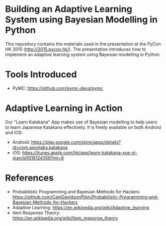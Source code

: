 Building an Adaptive Learning System using Bayesian Modelling in Python
=======================================================================
This repository contains the materials used in the presentation at the PyCon HK 2015 (http://2015.pycon.hk/).
The presentation introduces how to implement an adaptive learning system using Bayesian modelling in Python.

Tools Introduced
================
* PyMC: https://github.com/pymc-devs/pymc 

Adaptive Learning in Action
===========================
Our "Learn Katakana" App makes use of Bayesian modelling to help users to learn Japanese Katakana effectively. It is freely available on both Android and iOS:
- Android: https://play.google.com/store/apps/details?id=com.axonlabs.katakana
- iOS: https://itunes.apple.com/hk/app/learn-katakana-xue-xi-pian/id1018124358?mt=8

References
==========
* Probabilistic Programming and Bayesian Methods for Hackers https://github.com/CamDavidsonPilon/Probabilistic-Programming-and-Bayesian-Methods-for-Hackers 
* Adaptive Learning: https://en.wikipedia.org/wiki/Adaptive_learning
* Item Response Theory: https://en.wikipedia.org/wiki/Item_response_theory
